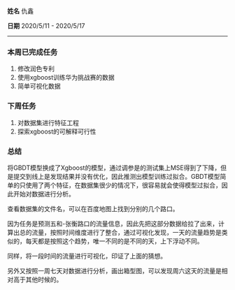 **姓名** 仇鑫

**日期** 2020/5/11 - 2020/5/17

------

### 本周已完成任务

1. 修改润色专利
2. 使用xgboost训练华为挑战赛的数据
3. 简单可视化数据

### 下周任务

1. 对数据集进行特征工程
2. 探索xgboost的可解释可行性

### 总结

将GBDT模型换成了Xgboost的模型，通过调参是的测试集上MSE得到了下降，但是提交到线上是发现结果并没有优化，因此推测出模型训练过拟合。GBDT模型简单的只使用了两个特征，在数据集很少的情况下，很容易就会使得模型过拟合，因此开始对数据进行分析。

查看数据集的文件名，可以在百度地图上找到分别的几个路口。



因为任务是预测五和-张衡路口的流量信息，因此先把这部分数据给拉了出来，计算出总的流量，按照时间维度进行了整合，通过可视化发现，一天的流量趋势是类似的，每天都是按照这个趋势，唯一不同的是不同的天，上下浮动不同。

同样，将一段时间的流量进行可视化，印证了上面的猜想。



另外又按照一周七天对数据进行分析，画出箱型图，可以发现周六这天的流量是相对高于其他时候的。